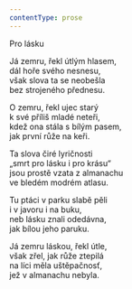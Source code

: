```yaml
---
contentType: prose
---
```


<section>

Pro lásku

Já zemru, řekl útlým hlasem,  
dál hoře svého nesnesu,  
však slova ta se neobešla  
bez strojeného přednesu.

</section>

<section>

O zemru, řekl ujec starý  
k své příliš mladé neteři,  
kdež ona stála s bílým pasem,  
jak první růže na keři.

</section>

<section>

Ta slova čiré lyričnosti  
„smrt pro lásku i pro krásu“  
jsou prostě vzata z almanachu  
ve bledém modrém atlasu.

</section>

<section>

Tu ptáci v parku slabě pěli  
i v javoru i na buku,  
neb lásku znali odedávna,  
jak bílou jeho paruku.

</section>

<section>

Já zemru láskou, řekl útle,  
však zřel, jak růže ztepilá  
na líci měla uštěpačnosť,  
jež v almanachu nebyla.

</section>
